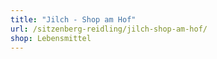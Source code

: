 ```yaml
---
title: "Jilch - Shop am Hof"
url: /sitzenberg-reidling/jilch-shop-am-hof/
shop: Lebensmittel
---
```

